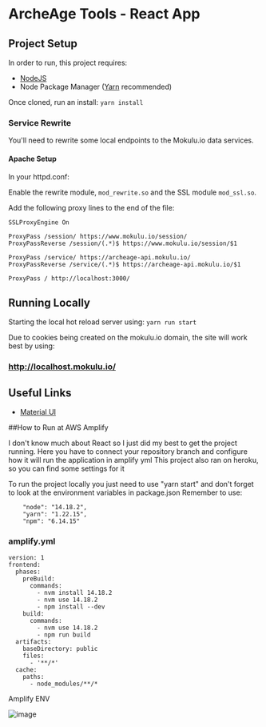 # ArcheAge Tools - React App

## Project Setup
In order to run, this project requires:
- [NodeJS](https://nodejs.org/)
- Node Package Manager ([Yarn](https://yarnpkg.com) recommended)

Once cloned, run an install:
`yarn install`

### Service Rewrite
You'll need to rewrite some local endpoints to the Mokulu.io data services.

#### Apache Setup
In your httpd.conf:

Enable the rewrite module, `mod_rewrite.so` and the SSL module `mod_ssl.so`.

Add the following proxy lines to the end of the file:
```
SSLProxyEngine On

ProxyPass /session/ https://www.mokulu.io/session/
ProxyPassReverse /session/(.*)$ https://www.mokulu.io/session/$1

ProxyPass /service/ https://archeage-api.mokulu.io/
ProxyPassReverse /service/(.*)$ https://archeage-api.mokulu.io/$1

ProxyPass / http://localhost:3000/
```

## Running Locally

Starting the local hot reload server using:
`yarn run start`

Due to cookies being created on the mokulu.io domain, the site will work best by using:
### http://localhost.mokulu.io/

## Useful Links
- [Material UI](https://material-ui.com/)

##How to Run at AWS Amplify

I don't know much about React so I just did my best to get the project running.
Here you have to connect your repository branch and configure how it will run the application in amplify yml
This project also ran on heroku, so you can find some settings for it

To run the project locally you just need to use "yarn start" and don't forget to look at the environment variables in package.json
Remember to use:

        "node": "14.18.2",
        "yarn": "1.22.15",
        "npm": "6.14.15"

### amplify.yml
```
version: 1
frontend:
  phases:
    preBuild:
      commands:
        - nvm install 14.18.2
        - nvm use 14.18.2
        - npm install --dev
    build:
      commands:
        - nvm use 14.18.2
        - npm run build
  artifacts:
    baseDirectory: public
    files:
      - '**/*'
  cache:
    paths:
      - node_modules/**/*
```

Amplify ENV

![image](https://user-images.githubusercontent.com/13701531/225167873-b1457424-1327-4d58-b7e3-d8a1940e3b6b.png)
